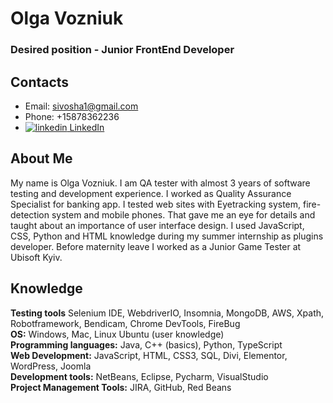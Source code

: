 # Olga Vozniuk
### Desired position - Junior FrontEnd Developer
## Contacts
* Email: [sivosha1@gmail.com](mailto:sivosha1@gmail.com)
* Phone: +15878362236
* <a href="http://www.linkedin.com/in/olga-vozniuk" rel="nofollow noreferrer">
    <img src="https://i.stack.imgur.com/gVE0j.png" alt="linkedin"> LinkedIn
  </a>
## About Me
My name is Olga Vozniuk. I am QA tester with almost 3 years of software testing and development experience. I worked as Quality Assurance Specialist for banking app. I tested web sites with Eyetracking system, fire-detection system and mobile phones. That gave me an eye for details and taught about an importance of user interface design. I used JavaScript, CSS, Python and HTML knowledge during my summer
internship as plugins developer. Before maternity leave I worked as a Junior Game Tester at Ubisoft Kyiv.

## Knowledge
**Testing tools** Selenium IDE, WebdriverIO, Insomnia, MongoDB, AWS, Xpath, Robotframework, Bendicam, Chrome DevTools, FireBug\
**OS:** Windows, Mac, Linux Ubuntu (user knowledge)\
**Programming languages:** Java, C++ (basics), Python, TypeScript\
**Web Development:** JavaScript, HTML, CSS3, SQL, Divi, Elementor, WordPress, Joomla\
**Development tools:** NetBeans, Eclipse, Pycharm, VisualStudio\
**Project Management Tools:** JIRA, GitHub, Red Beans

